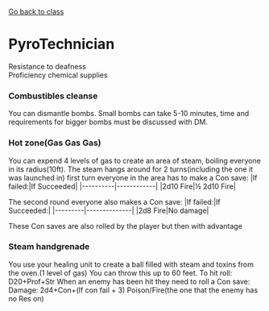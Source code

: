[Go back to class](steamWarrior.html)
# PyroTechnician

Resistance to deafness<br>
Proficiency chemical supplies<br>

### Combustibles cleanse
You can dismantle bombs.
Small bombs can take 5-10 minutes, time and requirements for bigger bombs must be discussed with DM.

### Hot zone(Gas Gas Gas)
You can expend 4 levels of gas to create an area of steam, boiling everyone in its radius(10ft). The steam hangs around for 2 turns(including the one it was launched in) first turn everyone in the area has to make a Con save:
|If failed:|If Succeeded|
|----------|------------|
|2d10 Fire|½ 2d10 Fire|

The second round everyone also makes a Con save:
|If failed:|If Succeeded:|
|---------|--------------|
|2d8 Fire|No damage|

These Con saves are also rolled by the player but then with advantage

### Steam handgrenade
You use your healing unit to create a ball filled with steam and toxins from the oven.(1 level of gas)
You can throw this up to 60 feet.
To hit roll: D20+Prof+Str
When an enemy has been hit they need to roll a Con save:
Damage: 2d4+Con+(If con fail + 3) Poison/Fire(the one that the enemy has no Res on)

